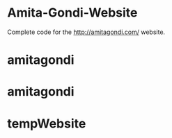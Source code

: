 # Amita-Gondi-Website
Complete code for the http://amitagondi.com/ website.
# amitagondi
# amitagondi
# tempWebsite

